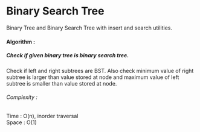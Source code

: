 Binary Search Tree
==================

Binary Tree and Binary Search Tree with insert and search utilities.

<h4>
Algorithm :
</h4>

<h5>
Check if given binary tree is binary search tree.
</h5>
Check if left and right subtrees are BST. Also check minimum value of right subtree 
is larger than value stored at node and maximum value of left subtree is smaller
than value stored at node.

<h6>
Complexity :
</h6>
Time : O(n), inorder traversal <br>
Space : O(1)